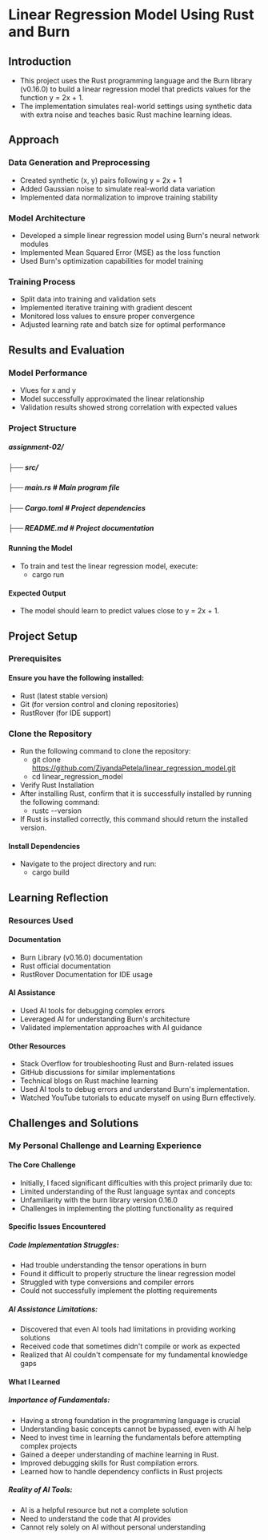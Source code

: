 # Linear Regression Model Using Rust and Burn
## Introduction
* This project uses the Rust programming language and the Burn library (v0.16.0) to build a linear regression model that predicts values for the function y = 2x + 1.
* The implementation simulates real-world settings using synthetic data with extra noise and teaches basic Rust machine learning ideas.

## Approach

### Data Generation and Preprocessing
* Created synthetic (x, y) pairs following y = 2x + 1
* Added Gaussian noise to simulate real-world data variation
* Implemented data normalization to improve training stability
  
### Model Architecture
* Developed a simple linear regression model using Burn's neural network modules
* Implemented Mean Squared Error (MSE) as the loss function
* Used Burn's optimization capabilities for model training
  
### Training Process
* Split data into training and validation sets
* Implemented iterative training with gradient descent
* Monitored loss values to ensure proper convergence
* Adjusted learning rate and batch size for optimal performance
  
## Results and Evaluation

### Model Performance
* Vlues for x and y
* Model successfully approximated the linear relationship
* Validation results showed strong correlation with expected values

### Project Structure
##### assignment-02/
##### ├── src/
  ##### ├── main.rs      # Main program file
##### ├── Cargo.toml       # Project dependencies
##### ├── README.md        # Project documentation
#### Running the Model
* To train and test the linear regression model, execute:
    * cargo run
#### Expected Output
* The model should learn to predict values close to y = 2x + 1.

## Project Setup
### Prerequisites
#### Ensure you have the following installed:
* Rust (latest stable version)
* Git (for version control and cloning repositories)
* RustRover (for IDE support)

### Clone the Repository
* Run the following command to clone the repository:
   * git clone https://github.com/ZiyandaPetela/linear_regression_model.git
   * cd linear_regression_model
* Verify Rust Installation
* After installing Rust, confirm that it is successfully installed by running the following command:
    * rustc --version
* If Rust is installed correctly, this command should return the installed version.
#### Install Dependencies
* Navigate to the project directory and run:
   * cargo build

## Learning Reflection
### Resources Used
#### Documentation
* Burn Library (v0.16.0) documentation
* Rust official documentation
* RustRover Documentation for IDE usage
#### AI Assistance
* Used AI tools for debugging complex errors
* Leveraged AI for understanding Burn's architecture
* Validated implementation approaches with AI guidance
#### Other Resources
* Stack Overflow for troubleshooting Rust and Burn-related issues
* GitHub discussions for similar implementations
* Technical blogs on Rust machine learning
* Used AI tools to debug errors and understand Burn's implementation.
* Watched YouTube tutorials to educate myself on using Burn effectively.

## Challenges and Solutions
### My Personal Challenge and Learning Experience
#### The Core Challenge
* Initially, I faced significant difficulties with this project primarily due to:
* Limited understanding of the Rust language syntax and concepts
* Unfamiliarity with the burn library version 0.16.0
* Challenges in implementing the plotting functionality as required
#### Specific Issues Encountered
##### Code Implementation Struggles:
* Had trouble understanding the tensor operations in burn
* Found it difficult to properly structure the linear regression model
* Struggled with type conversions and compiler errors
* Could not successfully implement the plotting requirements
##### AI Assistance Limitations:
* Discovered that even AI tools had limitations in providing working solutions
* Received code that sometimes didn't compile or work as expected
* Realized that AI couldn't compensate for my fundamental knowledge gaps

#### What I Learned
##### Importance of Fundamentals:
* Having a strong foundation in the programming language is crucial
* Understanding basic concepts cannot be bypassed, even with AI help
* Need to invest time in learning the fundamentals before attempting complex projects
* Gained a deeper understanding of machine learning in Rust.
* Improved debugging skills for Rust compilation errors.
* Learned how to handle dependency conflicts in Rust projects
##### Reality of AI Tools:
* AI is a helpful resource but not a complete solution
* Need to understand the code that AI provides
* Cannot rely solely on AI without personal understanding

